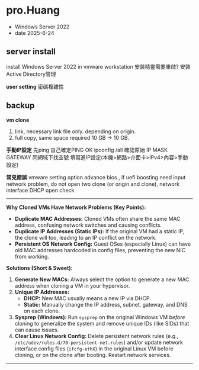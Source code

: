 # pro.Huang
- Windows Server 2022
- date 2025-6-24

## server install
install Windows Server 2022 in vmware workstation
安裝精靈需要重啟?
安裝Active Directory管理


**user setting**
密碼複雜性

## backup
**vm clone**
1. link, necessary link file only. depending on origin.
2. full copy, same space required 10 GB -> 10 GB.

**手動IP設定**
先ping 自己確定PING OK
ipconfig /all 確認原始 IP MASK GATEWAY
同網域下找空號
填寫進IP設定(本機>網路>介面卡>IPv4>內容>手動設定)

**常見錯誤**
vmware setting option advance bios , if uefi boosting need input
network problem, do not open two clone (or origin and clone), network interface DHCP open check

---
**Why Cloned VMs Have Network Problems (Key Points):**

* **Duplicate MAC Addresses:** Cloned VMs often share the same MAC address, confusing network switches and causing conflicts.
* **Duplicate IP Addresses (Static IPs):** If the original VM had a static IP, the clone will too, leading to an IP conflict on the network.
* **Persistent OS Network Config:** Guest OSes (especially Linux) can have old MAC addresses hardcoded in config files, preventing the new NIC from working.

**Solutions (Short & Sweet):**

1.  **Generate New MACs:** Always select the option to generate a new MAC address when cloning a VM in your hypervisor.
2.  **Unique IP Addresses:**
    * **DHCP:** New MAC usually means a new IP via DHCP.
    * **Static:** Manually change the IP address, subnet, gateway, and DNS on each clone.
3.  **Sysprep (Windows):** Run `sysprep` on the original Windows VM *before* cloning to generalize the system and remove unique IDs (like SIDs) that can cause issues.
4.  **Clear Linux Network Config:** Delete persistent network rules (e.g., `/etc/udev/rules.d/70-persistent-net.rules`) and/or update network interface config files (`ifcfg-ethX`) in the original Linux VM before cloning, or on the clone after booting. Restart network services.
---





